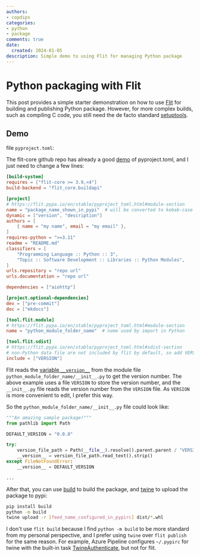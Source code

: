 ```yaml
---
authors:
- copdips
categories:
- python
- package
comments: true
date:
  created: 2024-01-05
description: Simple demo to using Flit for managing Python package
---
```


# Python packaging with Flit

This post provides a simple starter demonstration on how to use [Flit](https://flit.pypa.io/en/stable/index.html) for building and publishing Python package.
However, for more complex builds, such as compiling C code, you still need the de facto standard [setuptools](https://setuptools.readthedocs.io/en/latest/).

<!-- more -->

## Demo

file `pyproject.toml`:

The flit-core github repo has already a good [demo](https://github.com/pypa/flit/blob/main/pyproject.toml) of pyproject.toml, and I just need to change a few lines:

```toml title="pyproject.toml"
[build-system]
requires = ["flit-core >= 3.9,<4"]
build-backend = "flit_core.buildapi"

[project]
# https://flit.pypa.io/en/stable/pyproject_toml.html#module-section
name = "package_name_shown_in_pypi"  # will be converted to kebab-case automatically
dynamic = ["version", "description"]
authors = [
    { name = "my name", email = "my email" },
]
requires-python = ">=3.11"
readme = "README.md"
classifiers = [
    "Programming Language :: Python :: 3",
    "Topic :: Software Development :: Libraries :: Python Modules",
]
urls.repository = "repo url"
urls.documentation = "repo url"

dependencies = ["aiohttp"]

[project.optional-dependencies]
dev = ["pre-commit"]
doc = ["mkdocs"]

[tool.flit.module]
# https://flit.pypa.io/en/stable/pyproject_toml.html#module-section
name = "python_module_folder_name"  # name used by import in Python

[tool.flit.sdist]
# https://flit.pypa.io/en/stable/pyproject_toml.html#sdist-section
# non-Python data file are not included by flit by default, so add VERSION file here.
include = ["VERSION"]
```

Flit reads the [variable `__version__`](https://flit.pypa.io/en/stable/#usage) from the module file `python_module_folder_name/__init__.py` to get the version number. The above example uses a file `VERSION` to store the version number, and the `__init__.py` file reads the version number from the `VERSION` file. As `VERSION` is more convenient to edit, I prefer this way.

So the `python_module_folder_name/__init__.py` file could look like:

```python title="python_module_folder_name/__init__.py"
"""An amazing sample package!"""
from pathlib import Path

DEFAULT_VERSION = "0.0.0"

try:
    version_file_path = Path(__file__).resolve().parent.parent / "VERSION"
    __version__ = version_file_path.read_text().strip()
except FileNotFoundError:
    __version__ = DEFAULT_VERSION

...
```

After that, you can use [build](https://build.pypa.io/en/latest/) to build the package, and [twine](https://twine.readthedocs.io/en/stable/) to upload the package to pypi:

```bash
pip install build
python -m build
twine upload -r [feed_name_configured_in_pypirc] dist/*.whl
```

I don't use `flit build` because I find `python -m build` to be more standard from my personal perspective, and I prefer using `twine` over `flit publish` for the same reason.
For example, Azure Pipeline configures `~/.pypirc` for twine with the built-in task [TwineAuthenticate](https://learn.microsoft.com/en-us/azure/devops/pipelines/tasks/reference/twine-authenticate-v1?view=azure-pipelines), but not for flit.
